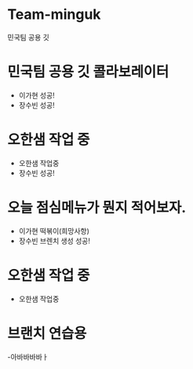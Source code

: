 # Team-minguk
민국팀 공용 깃

# 민국팀 공용 깃 콜라보레이터
- 이가현 성공!
- 장수빈 성공!

# 오한샘 작업 중
 - 오한샘 작업중
 - 장수빈 성공!

# 오늘 점심메뉴가 뭔지 적어보자. 
 - 이가현 떡볶이(희망사항)
 - 장수빈 브렌치 생성 성공!

# 오한샘 작업 중
 - 오한샘 작업중

# 브랜치 연습용
 -아바바바바ㅏ